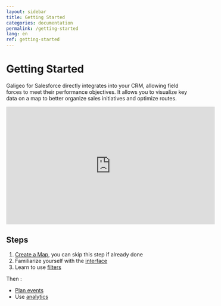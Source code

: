 ```yaml
---
layout: sidebar
title: Getting Started
categories: documentation
permalink: /getting-started
lang: en
ref: getting-started
---
```


# Getting Started

Galigeo for Salesforce directly integrates into your CRM, allowing field forces to meet their performance objectives. It allows you to visualize key data on a map to better organize sales initiatives and optimize routes.

<iframe style="display:block;" class="img-center" width="560" height="315" src="https://www.youtube.com/embed/Xgkf6FGE9m8" frameborder="0" allowfullscreen></iframe>

## Steps

1. [Create a Map](/create-map-en), you can skip this step if already done
2. Familiarize yourself with the [interface](/interface-en)
3. Learn to use [filters](/filters-en)

Then :

- [Plan events](/plan-en)
- Use [analytics](/analysis-en)